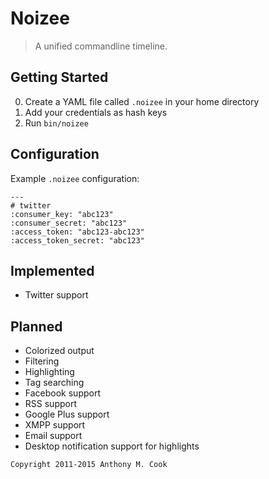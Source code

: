 Noizee
======

> A unified commandline timeline.

Getting Started
---------------

0. Create a YAML file called `.noizee` in your home directory
1. Add your credentials as hash keys
2. Run `bin/noizee`

Configuration
-------------

Example `.noizee` configuration:

~~~
---
# twitter
:consumer_key: "abc123"
:consumer_secret: "abc123"
:access_token: "abc123-abc123"
:access_token_secret: "abc123"
~~~

Implemented
-----------

- Twitter support

Planned
-------

- Colorized output
- Filtering
- Highlighting
- Tag searching
- Facebook support
- RSS support
- Google Plus support
- XMPP support
- Email support
- Desktop notification support for highlights

`Copyright 2011-2015 Anthony M. Cook`
